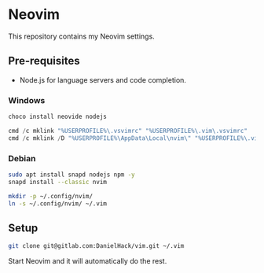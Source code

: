 # Neovim

This repository contains my Neovim settings.

## Pre-requisites

- Node.js for language servers and code completion.

### Windows

```powershell
choco install neovide nodejs
```

```powershell
cmd /c mklink "%USERPROFILE%\.vsvimrc" "%USERPROFILE%\.vim\.vsvimrc"
cmd /c mklink /D "%USERPROFILE%\AppData\Local\nvim\" "%USERPROFILE%\.vim\"
```

### Debian

```sh
sudo apt install snapd nodejs npm -y
snapd install --classic nvim
```

```sh
mkdir -p ~/.config/nvim/
ln -s ~/.config/nvim/ ~/.vim
```

## Setup

```sh
git clone git@gitlab.com:DanielHack/vim.git ~/.vim
```

Start Neovim and it will automatically do the rest.
